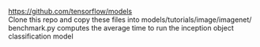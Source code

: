 https://github.com/tensorflow/models  
Clone this repo and copy these files into models/tutorials/image/imagenet/  
benchmark.py computes the average time to run the inception object classification model  

